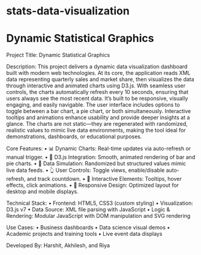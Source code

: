 # stats-data-visualization
# Dynamic Statistical Graphics

Project Title: Dynamic Statistical Graphics

Description:
This project delivers a dynamic data visualization dashboard built with modern web technologies. At its core, the application reads XML data representing quarterly sales and market share, then visualizes the data through interactive and animated charts using D3.js. With seamless user controls, the charts automatically refresh every 10 seconds, ensuring that users always see the most recent data. It’s built to be responsive, visually engaging, and easily navigable.
The user interface includes options to toggle between a bar chart, a pie chart, or both simultaneously. Interactive tooltips and animations enhance usability and provide deeper insights at a glance. The charts are not static—they are regenerated with randomized, realistic values to mimic live data environments, making the tool ideal for demonstrations, dashboards, or educational purposes.

Core Features:
•	📊 Dynamic Charts: Real-time updates via auto-refresh or manual trigger.
•	🎯 D3.js Integration: Smooth, animated rendering of bar and pie charts.
•	🔁 Data Simulation: Randomized but structured values mimic live data feeds.
•	👆 User Controls: Toggle views, enable/disable auto-refresh, and track countdown.
•	🧭 Interactive Elements: Tooltips, hover effects, click animations.
•	📱 Responsive Design: Optimized layout for desktop and mobile displays.

Technical Stack:
•	Frontend: HTML5, CSS3 (custom styling)
•	Visualization: D3.js v7
•	Data Source: XML file parsing with JavaScript
•	Logic & Rendering: Modular JavaScript with DOM manipulation and SVG rendering

Use Cases:
•	Business dashboards
•	Data science visual demos
•	Academic projects and training tools
•	Live event data displays

Developed By:
Harshit, Akhilesh, and Riya

